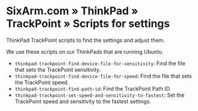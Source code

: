 # SixArm.com » ThinkPad » TrackPoint » Scripts for settings

ThinkPad TrackPoint scripts to find the settings and adjust them.

We use these scripts on our ThinkPads that are running Ubuntu.

 * `thinkpad-trackpoint-find-device-file-for-sensitivity`: Find the file that sets the TrackPoint sensitivity.
 * `thinkpad-trackpoint-find-device-file-for-speed`: Find the file that sets the TrackPoint speed.
 * `thinkpad-trackpoint-find-path-id`: Find the TrackPoint Path ID.
 * `thinkpad-trackpoint-set-speed-and-sensitivity-to-fastest`: Set the TrackPoint speed and sensitivity to the fastest settings.
